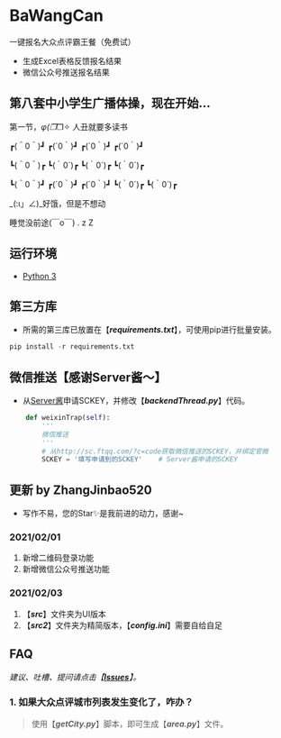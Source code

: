 

# BaWangCan
一键报名大众点评霸王餐（免费试）

 - 生成Excel表格反馈报名结果
 - 微信公众号推送报名结果

## 第八套中小学生广播体操，现在开始...
第一节，_φ(❐_❐✧ 人丑就要多读书

┏(＾0＾)┛   ┏(´0｀)┛   ┏(´0｀)┛   ┏(´0｀)┛

┗(＾0＾)┏   ┗(｀0´)┏   ┗(｀0´)┏   ┗(｀0´)┏

┗(＾0＾)┛   ┏(´0｀)┛   ┏(´0｀)┛   ┗(｀0´)┏   ┗(｀0´)┏

_(:ι」∠)_好饿，但是不想动

睡觉没前途(￣o￣) . z Z　

## 运行环境

 - [Python 3](https://www.python.org/)

## 第三方库

 - 所需的第三库已放置在【***requirements.txt***】，可使用pip进行批量安装。
```python
pip install -r requirements.txt
```

## 微信推送【感谢Server酱～】

 - 从[Server酱](http://sc.ftqq.com/?c=code)申请SCKEY，并修改【***backendThread.py***】代码。

```python
    def weixinTrap(self):
        '''
        微信推送
        '''
        # 从http://sc.ftqq.com/?c=code获取微信推送的SCKEY，并绑定官微
        SCKEY = '填写申请到的SCKEY'    # Server酱申请的SCKEY
```

## 更新 by ZhangJinbao520

 - 写作不易，您的Star✨是我前进的动力，感谢~

### 2021/02/01

 1. 新增二维码登录功能
 2. 新增微信公众号推送功能
 
 ### 2021/02/03
 
 1. 【***src***】文件夹为UI版本
 2. 【***src2***】文件夹为精简版本，【***config.ini***】需要自给自足

## FAQ 

*建议、吐槽、提问请点击【**[Issues](https://github.com/zhangjinbao520/BaWangCan/issues)**】。*

### 1. 如果大众点评城市列表发生变化了，咋办？

> 	使用【***getCity.py***】脚本，即可生成【***area.py***】文件。
